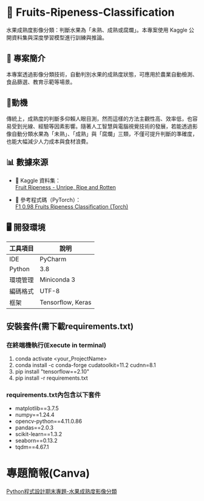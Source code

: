 # 🥭 Fruits-Ripeness-Classification

水果成熟度影像分類：判斷水果為「未熟、成熟或腐爛」。本專案使用 Kaggle 公開資料集與深度學習模型進行訓練與推論。

## 📌 專案簡介
本專案透過影像分類技術，自動判別水果的成熟度狀態，可應用於農業自動檢測、食品篩選、教育示範等場景。

## 🧠動機
傳統上，成熟度的判斷多仰賴人眼目測，然而這樣的方法主觀性高、效率低，也容易受到光線、經驗等因素影響。隨著人工智慧與電腦視覺技術的發展，若能透過影像自動分類水果為「未熟」、「成熟」與「腐爛」三類，不僅可提升判斷的準確度，也能大幅減少人力成本與食材浪費。

## 📊 數據來源

- 📂 Kaggle 資料集：  
  [Fruit Ripeness - Unripe, Ripe and Rotten](https://www.kaggle.com/datasets/leftin/fruit-ripeness-unripe-ripe-and-rotten)

- 📄 參考程式碼（PyTorch）：  
  [F1 0.98 Fruits Ripeness Classification (Torch)](https://www.kaggle.com/code/killa92/f1-0-98-fruits-ripeness-classification-torch)

## 🖥️ 開發環境

| 工具項目 | 說明 |
|----------|------|
| IDE      | PyCharm |
| Python   | 3.8 |
| 環境管理 | Miniconda 3 |
| 編碼格式 | UTF-8 |
| 框架     | Tensorflow, Keras |

## 安裝套件(需下載requirements.txt)
### 在終端機執行(Execute in terminal)
1. conda activate <your_ProjectName>  
2. conda install -c conda-forge cudatoolkit=11.2 cudnn=8.1  
3. pip install "tensorflow==2.10"  
4. pip install -r requirements.txt

### requirements.txt內包含以下套件  
- matplotlib==3.7.5
- numpy==1.24.4
- opencv-python==4.11.0.86
- pandas==2.0.3
- scikit-learn==1.3.2
- seaborn==0.13.2
- tqdm==4.67.1

# 專題簡報(Canva)
[Python程式設計期末專題-水果成熟度影像分類](https://www.canva.com/design/DAGnIx1tHu0/RZIUrMDdMvjxLpCMA9KxFQ/edit?utm_content=DAGnIx1tHu0&utm_campaign=designshare&utm_medium=link2&utm_source=sharebutton)
